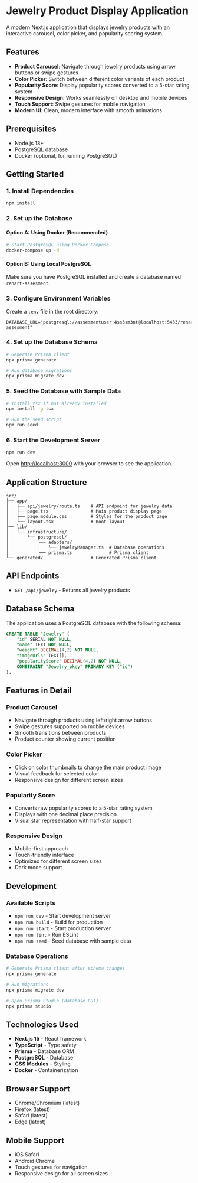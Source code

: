# Jewelry Product Display Application

A modern Next.js application that displays jewelry products with an interactive carousel, color picker, and popularity scoring system.

## Features

- **Product Carousel**: Navigate through jewelry products using arrow buttons or swipe gestures
- **Color Picker**: Switch between different color variants of each product
- **Popularity Score**: Display popularity scores converted to a 5-star rating system
- **Responsive Design**: Works seamlessly on desktop and mobile devices
- **Touch Support**: Swipe gestures for mobile navigation
- **Modern UI**: Clean, modern interface with smooth animations

## Prerequisites

- Node.js 18+ 
- PostgreSQL database
- Docker (optional, for running PostgreSQL)

## Getting Started

### 1. Install Dependencies

```bash
npm install
```

### 2. Set up the Database

#### Option A: Using Docker (Recommended)

```bash
# Start PostgreSQL using Docker Compose
docker-compose up -d
```

#### Option B: Using Local PostgreSQL

Make sure you have PostgreSQL installed and create a database named `renart-assesment`.

### 3. Configure Environment Variables

Create a `.env` file in the root directory:

```env
DATABASE_URL="postgresql://assesmentuser:4ss3sm3nt@localhost:5433/renart-assesment"
```

### 4. Set up the Database Schema

```bash
# Generate Prisma client
npx prisma generate

# Run database migrations
npx prisma migrate dev
```

### 5. Seed the Database with Sample Data

```bash
# Install tsx if not already installed
npm install -g tsx

# Run the seed script
npm run seed
```

### 6. Start the Development Server

```bash
npm run dev
```

Open [http://localhost:3000](http://localhost:3000) with your browser to see the application.

## Application Structure

```
src/
├── app/
│   ├── api/jewelry/route.ts    # API endpoint for jewelry data
│   ├── page.tsx                # Main product display page
│   ├── page.module.css         # Styles for the product page
│   └── layout.tsx              # Root layout
├── lib/
│   └── infrastructure/
│       └── postgresql/
│           ├── adapters/
│           │   └── jewelryManager.ts  # Database operations
│           └── prisma.ts              # Prisma client
└── generated/                  # Generated Prisma client
```

## API Endpoints

- `GET /api/jewelry` - Returns all jewelry products

## Database Schema

The application uses a PostgreSQL database with the following schema:

```sql
CREATE TABLE "Jewelry" (
    "id" SERIAL NOT NULL,
    "name" TEXT NOT NULL,
    "weight" DECIMAL(4,2) NOT NULL,
    "imageUrls" TEXT[],
    "popularityScore" DECIMAL(4,2) NOT NULL,
    CONSTRAINT "Jewelry_pkey" PRIMARY KEY ("id")
);
```

## Features in Detail

### Product Carousel
- Navigate through products using left/right arrow buttons
- Swipe gestures supported on mobile devices
- Smooth transitions between products
- Product counter showing current position

### Color Picker
- Click on color thumbnails to change the main product image
- Visual feedback for selected color
- Responsive design for different screen sizes

### Popularity Score
- Converts raw popularity scores to a 5-star rating system
- Displays with one decimal place precision
- Visual star representation with half-star support

### Responsive Design
- Mobile-first approach
- Touch-friendly interface
- Optimized for different screen sizes
- Dark mode support

## Development

### Available Scripts

- `npm run dev` - Start development server
- `npm run build` - Build for production
- `npm run start` - Start production server
- `npm run lint` - Run ESLint
- `npm run seed` - Seed database with sample data

### Database Operations

```bash
# Generate Prisma client after schema changes
npx prisma generate

# Run migrations
npx prisma migrate dev

# Open Prisma Studio (database GUI)
npx prisma studio
```

## Technologies Used

- **Next.js 15** - React framework
- **TypeScript** - Type safety
- **Prisma** - Database ORM
- **PostgreSQL** - Database
- **CSS Modules** - Styling
- **Docker** - Containerization

## Browser Support

- Chrome/Chromium (latest)
- Firefox (latest)
- Safari (latest)
- Edge (latest)

## Mobile Support

- iOS Safari
- Android Chrome
- Touch gestures for navigation
- Responsive design for all screen sizes
